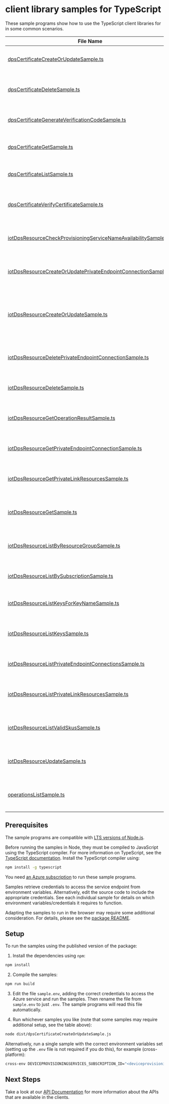 # client library samples for TypeScript

These sample programs show how to use the TypeScript client libraries for in some common scenarios.

| **File Name**                                                                                                                   | **Description**                                                                                                                                                                                                                                                                                                                                                                                                      |
| ------------------------------------------------------------------------------------------------------------------------------- | -------------------------------------------------------------------------------------------------------------------------------------------------------------------------------------------------------------------------------------------------------------------------------------------------------------------------------------------------------------------------------------------------------------------- |
| [dpsCertificateCreateOrUpdateSample.ts][dpscertificatecreateorupdatesample]                                                     | Add new certificate or update an existing certificate. x-ms-original-file: specification/deviceprovisioningservices/resource-manager/Microsoft.Devices/stable/2022-02-05/examples/DPSCertificateCreateOrUpdate.json                                                                                                                                                                                                  |
| [dpsCertificateDeleteSample.ts][dpscertificatedeletesample]                                                                     | Deletes the specified certificate associated with the Provisioning Service x-ms-original-file: specification/deviceprovisioningservices/resource-manager/Microsoft.Devices/stable/2022-02-05/examples/DPSDeleteCertificate.json                                                                                                                                                                                      |
| [dpsCertificateGenerateVerificationCodeSample.ts][dpscertificategenerateverificationcodesample]                                 | Generate verification code for Proof of Possession. x-ms-original-file: specification/deviceprovisioningservices/resource-manager/Microsoft.Devices/stable/2022-02-05/examples/DPSGenerateVerificationCode.json                                                                                                                                                                                                      |
| [dpsCertificateGetSample.ts][dpscertificategetsample]                                                                           | Get the certificate from the provisioning service. x-ms-original-file: specification/deviceprovisioningservices/resource-manager/Microsoft.Devices/stable/2022-02-05/examples/DPSGetCertificate.json                                                                                                                                                                                                                 |
| [dpsCertificateListSample.ts][dpscertificatelistsample]                                                                         | Get all the certificates tied to the provisioning service. x-ms-original-file: specification/deviceprovisioningservices/resource-manager/Microsoft.Devices/stable/2022-02-05/examples/DPSGetCertificates.json                                                                                                                                                                                                        |
| [dpsCertificateVerifyCertificateSample.ts][dpscertificateverifycertificatesample]                                               | Verifies the certificate's private key possession by providing the leaf cert issued by the verifying pre uploaded certificate. x-ms-original-file: specification/deviceprovisioningservices/resource-manager/Microsoft.Devices/stable/2022-02-05/examples/DPSVerifyCertificate.json                                                                                                                                  |
| [iotDpsResourceCheckProvisioningServiceNameAvailabilitySample.ts][iotdpsresourcecheckprovisioningservicenameavailabilitysample] | Check if a provisioning service name is available. This will validate if the name is syntactically valid and if the name is usable x-ms-original-file: specification/deviceprovisioningservices/resource-manager/Microsoft.Devices/stable/2022-02-05/examples/DPSCheckNameAvailability.json                                                                                                                          |
| [iotDpsResourceCreateOrUpdatePrivateEndpointConnectionSample.ts][iotdpsresourcecreateorupdateprivateendpointconnectionsample]   | Create or update the status of a private endpoint connection with the specified name x-ms-original-file: specification/deviceprovisioningservices/resource-manager/Microsoft.Devices/stable/2022-02-05/examples/DPSCreateOrUpdatePrivateEndpointConnection.json                                                                                                                                                      |
| [iotDpsResourceCreateOrUpdateSample.ts][iotdpsresourcecreateorupdatesample]                                                     | Create or update the metadata of the provisioning service. The usual pattern to modify a property is to retrieve the provisioning service metadata and security metadata, and then combine them with the modified values in a new body to update the provisioning service. x-ms-original-file: specification/deviceprovisioningservices/resource-manager/Microsoft.Devices/stable/2022-02-05/examples/DPSCreate.json |
| [iotDpsResourceDeletePrivateEndpointConnectionSample.ts][iotdpsresourcedeleteprivateendpointconnectionsample]                   | Delete private endpoint connection with the specified name x-ms-original-file: specification/deviceprovisioningservices/resource-manager/Microsoft.Devices/stable/2022-02-05/examples/DPSDeletePrivateEndpointConnection.json                                                                                                                                                                                        |
| [iotDpsResourceDeleteSample.ts][iotdpsresourcedeletesample]                                                                     | Deletes the Provisioning Service. x-ms-original-file: specification/deviceprovisioningservices/resource-manager/Microsoft.Devices/stable/2022-02-05/examples/DPSDelete.json                                                                                                                                                                                                                                          |
| [iotDpsResourceGetOperationResultSample.ts][iotdpsresourcegetoperationresultsample]                                             | Gets the status of a long running operation, such as create, update or delete a provisioning service. x-ms-original-file: specification/deviceprovisioningservices/resource-manager/Microsoft.Devices/stable/2022-02-05/examples/DPSGetOperationResult.json                                                                                                                                                          |
| [iotDpsResourceGetPrivateEndpointConnectionSample.ts][iotdpsresourcegetprivateendpointconnectionsample]                         | Get private endpoint connection properties x-ms-original-file: specification/deviceprovisioningservices/resource-manager/Microsoft.Devices/stable/2022-02-05/examples/DPSGetPrivateEndpointConnection.json                                                                                                                                                                                                           |
| [iotDpsResourceGetPrivateLinkResourcesSample.ts][iotdpsresourcegetprivatelinkresourcessample]                                   | Get the specified private link resource for the given provisioning service x-ms-original-file: specification/deviceprovisioningservices/resource-manager/Microsoft.Devices/stable/2022-02-05/examples/DPSGetPrivateLinkResources.json                                                                                                                                                                                |
| [iotDpsResourceGetSample.ts][iotdpsresourcegetsample]                                                                           | Get the metadata of the provisioning service without SAS keys. x-ms-original-file: specification/deviceprovisioningservices/resource-manager/Microsoft.Devices/stable/2022-02-05/examples/DPSGet.json                                                                                                                                                                                                                |
| [iotDpsResourceListByResourceGroupSample.ts][iotdpsresourcelistbyresourcegroupsample]                                           | Get a list of all provisioning services in the given resource group. x-ms-original-file: specification/deviceprovisioningservices/resource-manager/Microsoft.Devices/stable/2022-02-05/examples/DPSListByResourceGroup.json                                                                                                                                                                                          |
| [iotDpsResourceListBySubscriptionSample.ts][iotdpsresourcelistbysubscriptionsample]                                             | List all the provisioning services for a given subscription id. x-ms-original-file: specification/deviceprovisioningservices/resource-manager/Microsoft.Devices/stable/2022-02-05/examples/DPSListBySubscription.json                                                                                                                                                                                                |
| [iotDpsResourceListKeysForKeyNameSample.ts][iotdpsresourcelistkeysforkeynamesample]                                             | List primary and secondary keys for a specific key name x-ms-original-file: specification/deviceprovisioningservices/resource-manager/Microsoft.Devices/stable/2022-02-05/examples/DPSGetKey.json                                                                                                                                                                                                                    |
| [iotDpsResourceListKeysSample.ts][iotdpsresourcelistkeyssample]                                                                 | List the primary and secondary keys for a provisioning service. x-ms-original-file: specification/deviceprovisioningservices/resource-manager/Microsoft.Devices/stable/2022-02-05/examples/DPSListKeys.json                                                                                                                                                                                                          |
| [iotDpsResourceListPrivateEndpointConnectionsSample.ts][iotdpsresourcelistprivateendpointconnectionssample]                     | List private endpoint connection properties x-ms-original-file: specification/deviceprovisioningservices/resource-manager/Microsoft.Devices/stable/2022-02-05/examples/DPSListPrivateEndpointConnections.json                                                                                                                                                                                                        |
| [iotDpsResourceListPrivateLinkResourcesSample.ts][iotdpsresourcelistprivatelinkresourcessample]                                 | List private link resources for the given provisioning service x-ms-original-file: specification/deviceprovisioningservices/resource-manager/Microsoft.Devices/stable/2022-02-05/examples/DPSListPrivateLinkResources.json                                                                                                                                                                                           |
| [iotDpsResourceListValidSkusSample.ts][iotdpsresourcelistvalidskussample]                                                       | Gets the list of valid SKUs and tiers for a provisioning service. x-ms-original-file: specification/deviceprovisioningservices/resource-manager/Microsoft.Devices/stable/2022-02-05/examples/DPSGetValidSku.json                                                                                                                                                                                                     |
| [iotDpsResourceUpdateSample.ts][iotdpsresourceupdatesample]                                                                     | Update an existing provisioning service's tags. to update other fields use the CreateOrUpdate method x-ms-original-file: specification/deviceprovisioningservices/resource-manager/Microsoft.Devices/stable/2022-02-05/examples/DPSPatch.json                                                                                                                                                                        |
| [operationsListSample.ts][operationslistsample]                                                                                 | Lists all of the available Microsoft.Devices REST API operations. x-ms-original-file: specification/deviceprovisioningservices/resource-manager/Microsoft.Devices/stable/2022-02-05/examples/DPSOperations.json                                                                                                                                                                                                      |

## Prerequisites

The sample programs are compatible with [LTS versions of Node.js](https://github.com/nodejs/release#release-schedule).

Before running the samples in Node, they must be compiled to JavaScript using the TypeScript compiler. For more information on TypeScript, see the [TypeScript documentation][typescript]. Install the TypeScript compiler using:

```bash
npm install -g typescript
```

You need [an Azure subscription][freesub] to run these sample programs.

Samples retrieve credentials to access the service endpoint from environment variables. Alternatively, edit the source code to include the appropriate credentials. See each individual sample for details on which environment variables/credentials it requires to function.

Adapting the samples to run in the browser may require some additional consideration. For details, please see the [package README][package].

## Setup

To run the samples using the published version of the package:

1. Install the dependencies using `npm`:

```bash
npm install
```

2. Compile the samples:

```bash
npm run build
```

3. Edit the file `sample.env`, adding the correct credentials to access the Azure service and run the samples. Then rename the file from `sample.env` to just `.env`. The sample programs will read this file automatically.

4. Run whichever samples you like (note that some samples may require additional setup, see the table above):

```bash
node dist/dpsCertificateCreateOrUpdateSample.js
```

Alternatively, run a single sample with the correct environment variables set (setting up the `.env` file is not required if you do this), for example (cross-platform):

```bash
cross-env DEVICEPROVISIONINGSERVICES_SUBSCRIPTION_ID="<deviceprovisioningservices subscription id>" DEVICEPROVISIONINGSERVICES_RESOURCE_GROUP="<deviceprovisioningservices resource group>" node dist/dpsCertificateCreateOrUpdateSample.js
```

## Next Steps

Take a look at our [API Documentation][apiref] for more information about the APIs that are available in the clients.

[dpscertificatecreateorupdatesample]: https://github.com/Azure/azure-sdk-for-js/blob/main/sdk/deviceprovisioningservices/arm-deviceprovisioningservices/samples/v5/typescript/src/dpsCertificateCreateOrUpdateSample.ts
[dpscertificatedeletesample]: https://github.com/Azure/azure-sdk-for-js/blob/main/sdk/deviceprovisioningservices/arm-deviceprovisioningservices/samples/v5/typescript/src/dpsCertificateDeleteSample.ts
[dpscertificategenerateverificationcodesample]: https://github.com/Azure/azure-sdk-for-js/blob/main/sdk/deviceprovisioningservices/arm-deviceprovisioningservices/samples/v5/typescript/src/dpsCertificateGenerateVerificationCodeSample.ts
[dpscertificategetsample]: https://github.com/Azure/azure-sdk-for-js/blob/main/sdk/deviceprovisioningservices/arm-deviceprovisioningservices/samples/v5/typescript/src/dpsCertificateGetSample.ts
[dpscertificatelistsample]: https://github.com/Azure/azure-sdk-for-js/blob/main/sdk/deviceprovisioningservices/arm-deviceprovisioningservices/samples/v5/typescript/src/dpsCertificateListSample.ts
[dpscertificateverifycertificatesample]: https://github.com/Azure/azure-sdk-for-js/blob/main/sdk/deviceprovisioningservices/arm-deviceprovisioningservices/samples/v5/typescript/src/dpsCertificateVerifyCertificateSample.ts
[iotdpsresourcecheckprovisioningservicenameavailabilitysample]: https://github.com/Azure/azure-sdk-for-js/blob/main/sdk/deviceprovisioningservices/arm-deviceprovisioningservices/samples/v5/typescript/src/iotDpsResourceCheckProvisioningServiceNameAvailabilitySample.ts
[iotdpsresourcecreateorupdateprivateendpointconnectionsample]: https://github.com/Azure/azure-sdk-for-js/blob/main/sdk/deviceprovisioningservices/arm-deviceprovisioningservices/samples/v5/typescript/src/iotDpsResourceCreateOrUpdatePrivateEndpointConnectionSample.ts
[iotdpsresourcecreateorupdatesample]: https://github.com/Azure/azure-sdk-for-js/blob/main/sdk/deviceprovisioningservices/arm-deviceprovisioningservices/samples/v5/typescript/src/iotDpsResourceCreateOrUpdateSample.ts
[iotdpsresourcedeleteprivateendpointconnectionsample]: https://github.com/Azure/azure-sdk-for-js/blob/main/sdk/deviceprovisioningservices/arm-deviceprovisioningservices/samples/v5/typescript/src/iotDpsResourceDeletePrivateEndpointConnectionSample.ts
[iotdpsresourcedeletesample]: https://github.com/Azure/azure-sdk-for-js/blob/main/sdk/deviceprovisioningservices/arm-deviceprovisioningservices/samples/v5/typescript/src/iotDpsResourceDeleteSample.ts
[iotdpsresourcegetoperationresultsample]: https://github.com/Azure/azure-sdk-for-js/blob/main/sdk/deviceprovisioningservices/arm-deviceprovisioningservices/samples/v5/typescript/src/iotDpsResourceGetOperationResultSample.ts
[iotdpsresourcegetprivateendpointconnectionsample]: https://github.com/Azure/azure-sdk-for-js/blob/main/sdk/deviceprovisioningservices/arm-deviceprovisioningservices/samples/v5/typescript/src/iotDpsResourceGetPrivateEndpointConnectionSample.ts
[iotdpsresourcegetprivatelinkresourcessample]: https://github.com/Azure/azure-sdk-for-js/blob/main/sdk/deviceprovisioningservices/arm-deviceprovisioningservices/samples/v5/typescript/src/iotDpsResourceGetPrivateLinkResourcesSample.ts
[iotdpsresourcegetsample]: https://github.com/Azure/azure-sdk-for-js/blob/main/sdk/deviceprovisioningservices/arm-deviceprovisioningservices/samples/v5/typescript/src/iotDpsResourceGetSample.ts
[iotdpsresourcelistbyresourcegroupsample]: https://github.com/Azure/azure-sdk-for-js/blob/main/sdk/deviceprovisioningservices/arm-deviceprovisioningservices/samples/v5/typescript/src/iotDpsResourceListByResourceGroupSample.ts
[iotdpsresourcelistbysubscriptionsample]: https://github.com/Azure/azure-sdk-for-js/blob/main/sdk/deviceprovisioningservices/arm-deviceprovisioningservices/samples/v5/typescript/src/iotDpsResourceListBySubscriptionSample.ts
[iotdpsresourcelistkeysforkeynamesample]: https://github.com/Azure/azure-sdk-for-js/blob/main/sdk/deviceprovisioningservices/arm-deviceprovisioningservices/samples/v5/typescript/src/iotDpsResourceListKeysForKeyNameSample.ts
[iotdpsresourcelistkeyssample]: https://github.com/Azure/azure-sdk-for-js/blob/main/sdk/deviceprovisioningservices/arm-deviceprovisioningservices/samples/v5/typescript/src/iotDpsResourceListKeysSample.ts
[iotdpsresourcelistprivateendpointconnectionssample]: https://github.com/Azure/azure-sdk-for-js/blob/main/sdk/deviceprovisioningservices/arm-deviceprovisioningservices/samples/v5/typescript/src/iotDpsResourceListPrivateEndpointConnectionsSample.ts
[iotdpsresourcelistprivatelinkresourcessample]: https://github.com/Azure/azure-sdk-for-js/blob/main/sdk/deviceprovisioningservices/arm-deviceprovisioningservices/samples/v5/typescript/src/iotDpsResourceListPrivateLinkResourcesSample.ts
[iotdpsresourcelistvalidskussample]: https://github.com/Azure/azure-sdk-for-js/blob/main/sdk/deviceprovisioningservices/arm-deviceprovisioningservices/samples/v5/typescript/src/iotDpsResourceListValidSkusSample.ts
[iotdpsresourceupdatesample]: https://github.com/Azure/azure-sdk-for-js/blob/main/sdk/deviceprovisioningservices/arm-deviceprovisioningservices/samples/v5/typescript/src/iotDpsResourceUpdateSample.ts
[operationslistsample]: https://github.com/Azure/azure-sdk-for-js/blob/main/sdk/deviceprovisioningservices/arm-deviceprovisioningservices/samples/v5/typescript/src/operationsListSample.ts
[apiref]: https://learn.microsoft.com/javascript/api/@azure/arm-deviceprovisioningservices?view=azure-node-preview
[freesub]: https://azure.microsoft.com/free/
[package]: https://github.com/Azure/azure-sdk-for-js/tree/main/sdk/deviceprovisioningservices/arm-deviceprovisioningservices/README.md
[typescript]: https://www.typescriptlang.org/docs/home.html
